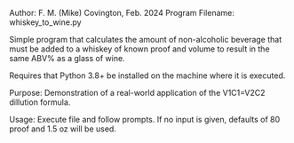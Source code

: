 Author: F. M. (Mike) Covington, Feb. 2024
Program Filename: whiskey_to_wine.py

Simple program that calculates the amount of non-alcoholic beverage that must be added to a whiskey of known proof and volume to result in the same ABV% as a glass of wine.

Requires that Python 3.8+ be installed on the machine where it is executed.

Purpose: Demonstration of a real-world application of the V1C1=V2C2 dillution formula.

Usage:  Execute file and follow prompts.  If no input is given, defaults of 80 proof and 1.5 oz will be used.
